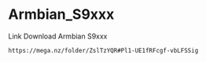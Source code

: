 # Armbian_S9xxx

Link Download Armbian S9xxx

    https://mega.nz/folder/ZslTzYQR#Pl1-UE1fRFcgf-vbLFSSig

